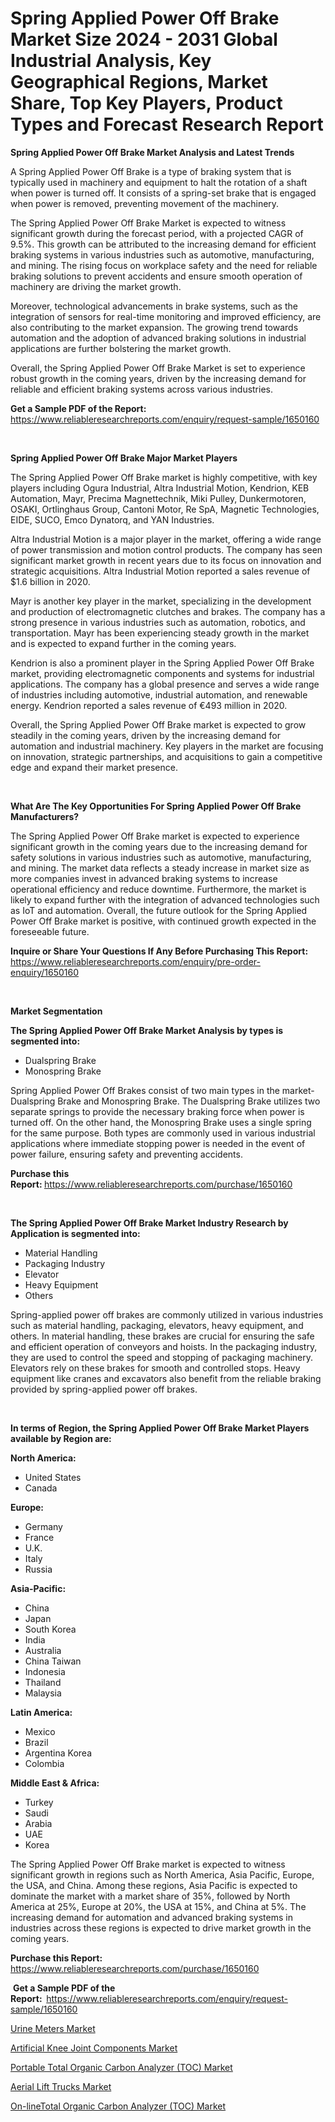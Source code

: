 <p><h1>Spring Applied Power Off Brake Market Size 2024 - 2031 Global Industrial Analysis, Key Geographical Regions, Market Share, Top Key Players, Product Types and Forecast Research Report</h1></p><p><strong>Spring Applied Power Off Brake Market Analysis and Latest Trends</strong></p>
<p><p>A Spring Applied Power Off Brake is a type of braking system that is typically used in machinery and equipment to halt the rotation of a shaft when power is turned off. It consists of a spring-set brake that is engaged when power is removed, preventing movement of the machinery.</p><p>The Spring Applied Power Off Brake Market is expected to witness significant growth during the forecast period, with a projected CAGR of 9.5%. This growth can be attributed to the increasing demand for efficient braking systems in various industries such as automotive, manufacturing, and mining. The rising focus on workplace safety and the need for reliable braking solutions to prevent accidents and ensure smooth operation of machinery are driving the market growth.</p><p>Moreover, technological advancements in brake systems, such as the integration of sensors for real-time monitoring and improved efficiency, are also contributing to the market expansion. The growing trend towards automation and the adoption of advanced braking solutions in industrial applications are further bolstering the market growth.</p><p>Overall, the Spring Applied Power Off Brake Market is set to experience robust growth in the coming years, driven by the increasing demand for reliable and efficient braking systems across various industries.</p></p>
<p><strong>Get a Sample PDF of the Report:&nbsp;</strong> <a href="https://www.reliableresearchreports.com/enquiry/request-sample/1650160">https://www.reliableresearchreports.com/enquiry/request-sample/1650160</a></p>
<p>&nbsp;</p>
<p><strong>Spring Applied Power Off Brake Major Market Players</strong></p>
<p><p>The Spring Applied Power Off Brake market is highly competitive, with key players including Ogura Industrial, Altra Industrial Motion, Kendrion, KEB Automation, Mayr, Precima Magnettechnik, Miki Pulley, Dunkermotoren, OSAKI, Ortlinghaus Group, Cantoni Motor, Re SpA, Magnetic Technologies, EIDE, SUCO, Emco Dynatorq, and YAN Industries. </p><p>Altra Industrial Motion is a major player in the market, offering a wide range of power transmission and motion control products. The company has seen significant market growth in recent years due to its focus on innovation and strategic acquisitions. Altra Industrial Motion reported a sales revenue of $1.6 billion in 2020.</p><p>Mayr is another key player in the market, specializing in the development and production of electromagnetic clutches and brakes. The company has a strong presence in various industries such as automation, robotics, and transportation. Mayr has been experiencing steady growth in the market and is expected to expand further in the coming years.</p><p>Kendrion is also a prominent player in the Spring Applied Power Off Brake market, providing electromagnetic components and systems for industrial applications. The company has a global presence and serves a wide range of industries including automotive, industrial automation, and renewable energy. Kendrion reported a sales revenue of €493 million in 2020.</p><p>Overall, the Spring Applied Power Off Brake market is expected to grow steadily in the coming years, driven by the increasing demand for automation and industrial machinery. Key players in the market are focusing on innovation, strategic partnerships, and acquisitions to gain a competitive edge and expand their market presence.</p></p>
<p>&nbsp;</p>
<p><strong>What Are The Key Opportunities For Spring Applied Power Off Brake Manufacturers?</strong></p>
<p><p>The Spring Applied Power Off Brake market is expected to experience significant growth in the coming years due to the increasing demand for safety solutions in various industries such as automotive, manufacturing, and mining. The market data reflects a steady increase in market size as more companies invest in advanced braking systems to increase operational efficiency and reduce downtime. Furthermore, the market is likely to expand further with the integration of advanced technologies such as IoT and automation. Overall, the future outlook for the Spring Applied Power Off Brake market is positive, with continued growth expected in the foreseeable future.</p></p>
<p><strong>Inquire or Share Your Questions If Any Before Purchasing This Report:</strong> <a href="https://www.reliableresearchreports.com/enquiry/pre-order-enquiry/1650160">https://www.reliableresearchreports.com/enquiry/pre-order-enquiry/1650160</a></p>
<p>&nbsp;</p>
<p><strong>Market Segmentation</strong></p>
<p><strong>The Spring Applied Power Off Brake Market Analysis by types is segmented into:</strong></p>
<p><ul><li>Dualspring Brake</li><li>Monospring Brake</li></ul></p>
<p><p>Spring Applied Power Off Brakes consist of two main types in the market- Dualspring Brake and Monospring Brake. The Dualspring Brake utilizes two separate springs to provide the necessary braking force when power is turned off. On the other hand, the Monospring Brake uses a single spring for the same purpose. Both types are commonly used in various industrial applications where immediate stopping power is needed in the event of power failure, ensuring safety and preventing accidents.</p></p>
<p><strong>Purchase this Report:&nbsp;</strong><a href="https://www.reliableresearchreports.com/purchase/1650160">https://www.reliableresearchreports.com/purchase/1650160</a></p>
<p>&nbsp;</p>
<p><strong>The Spring Applied Power Off Brake Market Industry Research by Application is segmented into:</strong></p>
<p><ul><li>Material Handling</li><li>Packaging Industry</li><li>Elevator</li><li>Heavy Equipment</li><li>Others</li></ul></p>
<p><p>Spring-applied power off brakes are commonly utilized in various industries such as material handling, packaging, elevators, heavy equipment, and others. In material handling, these brakes are crucial for ensuring the safe and efficient operation of conveyors and hoists. In the packaging industry, they are used to control the speed and stopping of packaging machinery. Elevators rely on these brakes for smooth and controlled stops. Heavy equipment like cranes and excavators also benefit from the reliable braking provided by spring-applied power off brakes.</p></p>
<p>&nbsp;</p>
<p><strong>In terms of Region, the Spring Applied Power Off Brake Market Players available by Region are:</strong></p>
<p>
    <p> <strong> North America: </strong>
        <ul>
            <li>United States</li>
            <li>Canada</li>
        </ul>
        </p> 
    <p> <strong> Europe: </strong>
        <ul>
            <li>Germany</li>
            <li>France</li>
            <li>U.K.</li>
            <li>Italy</li>
            <li>Russia</li>
        </ul>
        </p> 
    <p> <strong> Asia-Pacific: </strong>
        <ul>
            <li>China</li>
            <li>Japan</li>
            <li>South Korea</li>
            <li>India</li>
            <li>Australia</li>
            <li>China Taiwan</li>
            <li>Indonesia</li>
            <li>Thailand</li>
            <li>Malaysia</li>
        </ul>
        </p> 
    <p> <strong> Latin America: </strong>
        <ul>
            <li>Mexico</li>
            <li>Brazil</li>
            <li>Argentina Korea</li>
            <li>Colombia</li>
        </ul>
        </p> 
    <p> <strong> Middle East & Africa: </strong>
        <ul>
            <li>Turkey</li>
            <li>Saudi</li>
            <li>Arabia</li>
            <li>UAE</li>
            <li>Korea</li>
        </ul>
    </p>
    </p>
<p><p>The Spring Applied Power Off Brake market is expected to witness significant growth in regions such as North America, Asia Pacific, Europe, the USA, and China. Among these regions, Asia Pacific is expected to dominate the market with a market share of 35%, followed by North America at 25%, Europe at 20%, the USA at 15%, and China at 5%. The increasing demand for automation and advanced braking systems in industries across these regions is expected to drive market growth in the coming years.</p></p>
<p><strong>Purchase this Report: </strong><a href="https://www.reliableresearchreports.com/purchase/1650160">https://www.reliableresearchreports.com/purchase/1650160</a></p>
<p>&nbsp;<strong>Get a Sample PDF of the Report:&nbsp;&nbsp;</strong><a href="https://www.reliableresearchreports.com/enquiry/request-sample/1650160">https://www.reliableresearchreports.com/enquiry/request-sample/1650160</a></p>
<p><strong></strong></p>
<p><p><a href="https://medium.com/@sarahchavez1995/urine-meters-market-trends-and-market-analysis-forecasted-for-period-2024-2031-12ce44f82341">Urine Meters Market</a></p><p><a href="https://medium.com/@oliviastone00/artificial-knee-joint-components-market-exploring-market-share-market-trends-and-future-growth-fa8d6b24ce4e">Artificial Knee Joint Components Market</a></p><p><a href="https://github.com/khayangel/Market-Research-Report-List-1/blob/main/portable-total-organic-carbon-analyzer-toc-market.md">Portable Total Organic Carbon Analyzer (TOC) Market</a></p><p><a href="https://issuu.com/reportprime-2/docs/aerial-lift-trucks-market-size-2030.pptx">Aerial Lift Trucks Market</a></p><p><a href="https://github.com/eeaveuhhh/Market-Research-Report-List-1/blob/main/on-linetotal-organic-carbon-analyzer-toc-market.md">On-lineTotal Organic Carbon Analyzer (TOC) Market</a></p></p>